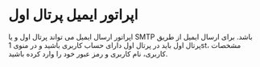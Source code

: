 # اپراتور ایمیل پرتال اول

 اپراتور ارسال ایمیل می تواند پرتال اول و یا SMTP  باشد. برای ارسال ایمیل از طریق پرتال اول باید در پرتال اول دارای حساب کاربری باشید و در منوی 1st، مشخصات کاربری، نام کاربری و رمز عبور خود را وارد کرده باشید.
